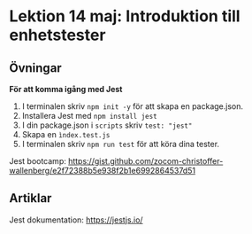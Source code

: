 # Lektion 14 maj: Introduktion till enhetstester

## Övningar

**För att komma igång med Jest**

1. I terminalen skriv `npm init -y` för att skapa en package.json.
2. Installera Jest med `npm install jest`
3. I din package.json i `scripts` skriv `test: "jest"`
4. Skapa en `ìndex.test.js`
5. I terminalen skriv `npm run test` för att köra dina tester.

Jest bootcamp: https://gist.github.com/zocom-christoffer-wallenberg/e2f72388b5e938f2b1e6992864537d51

## Artiklar

Jest dokumentation: https://jestjs.io/
